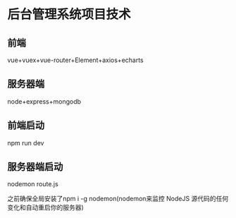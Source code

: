 后台管理系统项目技术
=================
前端
---

vue+vuex+vue-router+Element+axios+echarts


服务器端
-------

node+express+mongodb



前端启动
------

npm run dev


服务器端启动
----------

nodemon route.js

之前确保全局安装了npm i -g nodemon(nodemon来监控 NodeJS 源代码的任何变化和自动重启你的服务器)
